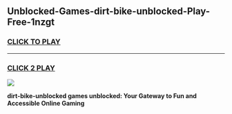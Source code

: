 
## Unblocked-Games-dirt-bike-unblocked-Play-Free-1nzgt
<h3>
<a href="https://premium76.site?title=dirt-bike-unblocked&ref=10A">CLICK TO PLAY</a></h3>
<hr>

<h3>
<a href="https://premium76.site?title=dirt-bike-unblocked&ref=10A">CLICK 2 PLAY</a>
  
</h3>

<a href="https://premium76.site?title=dirt-bike-unblocked&ref=10A"><img src="https://clearcache.store/games.png"></a>


**dirt-bike-unblocked games unblocked: Your Gateway to Fun and Accessible Online Gaming**
